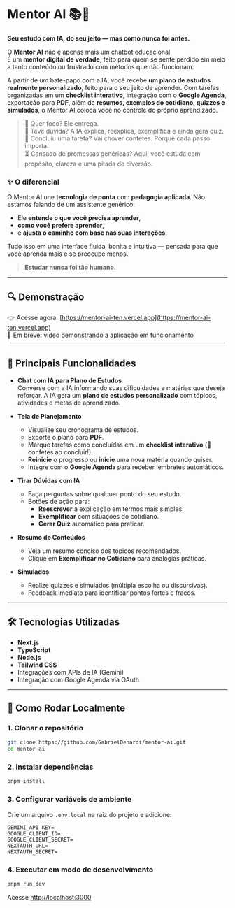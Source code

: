 # Mentor AI 📚🤖  
**Seu estudo com IA, do seu jeito — mas como nunca foi antes.**

O **Mentor AI** não é apenas mais um chatbot educacional.  
É um **mentor digital de verdade**, feito para quem se sente perdido em meio a tanto conteúdo ou frustrado com métodos que não funcionam.

A partir de um bate-papo com a IA, você recebe **um plano de estudos realmente personalizado**, feito para o seu jeito de aprender. Com tarefas organizadas em um **checklist interativo**, integração com o **Google Agenda**, exportação para **PDF**, além de **resumos, exemplos do cotidiano, quizzes e simulados**, o Mentor AI coloca você no controle do próprio aprendizado.

> 🎯 Quer foco? Ele entrega.  
> 💬 Teve dúvida? A IA explica, reexplica, exemplifica e ainda gera quiz.  
> 🎉 Concluiu uma tarefa? Vai chover confetes. Porque cada passo importa.  
> ⏳ Cansado de promessas genéricas? Aqui, você estuda com propósito, clareza e uma pitada de diversão.

### ✨ O diferencial

O Mentor AI une **tecnologia de ponta** com **pedagogia aplicada**. Não estamos falando de um assistente genérico:  
- Ele **entende o que você precisa aprender**,  
- **como você prefere aprender**,  
- e **ajusta o caminho com base nas suas interações**.

Tudo isso em uma interface fluida, bonita e intuitiva — pensada para que você aprenda mais e se preocupe menos.

> **Estudar nunca foi tão humano.**

---

## 🔍 Demonstração

👉 Acesse agora: [https://mentor-ai-ten.vercel.app](https://mentor-ai-ten.vercel.app)  
🎥 Em breve: vídeo demonstrando a aplicação em funcionamento

---

## 🎯 Principais Funcionalidades

- **Chat com IA para Plano de Estudos**  
  Converse com a IA informando suas dificuldades e matérias que deseja reforçar. A IA gera um **plano de estudos personalizado** com tópicos, atividades e metas de aprendizado.

- **Tela de Planejamento**  
  - Visualize seu cronograma de estudos.  
  - Exporte o plano para **PDF**.  
  - Marque tarefas como concluídas em um **checklist interativo** (🎉 confetes ao concluir!).  
  - **Reinicie** o progresso ou **inicie** uma nova matéria quando quiser.  
  - Integre com o **Google Agenda** para receber lembretes automáticos.

- **Tirar Dúvidas com IA**  
  - Faça perguntas sobre qualquer ponto do seu estudo.  
  - Botões de ação para:  
    - **Reescrever** a explicação em termos mais simples.  
    - **Exemplificar** com situações do cotidiano.  
    - **Gerar Quiz** automático para praticar.

- **Resumo de Conteúdos**  
  - Veja um resumo conciso dos tópicos recomendados.  
  - Clique em **Exemplificar no Cotidiano** para analogias práticas.

- **Simulados**  
  - Realize quizzes e simulados (múltipla escolha ou discursivas).  
  - Feedback imediato para identificar pontos fortes e fracos.

---

## 🛠 Tecnologias Utilizadas

- **Next.js**  
- **TypeScript**  
- **Node.js**  
- **Tailwind CSS**  
- Integrações com APIs de IA (Gemini)  
- Integração com Google Agenda via OAuth

---

## 🚀 Como Rodar Localmente

### 1. Clonar o repositório
```bash
git clone https://github.com/GabrielDenardi/mentor-ai.git
cd mentor-ai
```

### 2. Instalar dependências
```bash
pnpm install
```

### 3. Configurar variáveis de ambiente

Crie um arquivo `.env.local` na raiz do projeto e adicione:

```env
GEMINI_API_KEY=
GOOGLE_CLIENT_ID=
GOOGLE_CLIENT_SECRET=
NEXTAUTH_URL=
NEXTAUTH_SECRET=
```

### 4. Executar em modo de desenvolvimento
```bash
pnpm run dev
```

Acesse [http://localhost:3000](http://localhost:3000)

